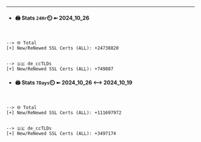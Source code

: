 

---
- #### 🖨️ **Stats** `24Hr`⏲️ ➼ 2024_10_26
```console


--> 🌐 Total
[+] New/ReNewed SSL Certs (ALL): +24738820


--> 🇩🇪 de_ccTLDs
[+] New/ReNewed SSL Certs (ALL): +749887

```

- #### 🖨️ **Stats** `7Days`⏲️ ➼ 2024_10_26 <--> 2024_10_19
```console


--> 🌐 Total
[+] New/ReNewed SSL Certs (ALL): +111697972


--> 🇩🇪 de_ccTLDs
[+] New/ReNewed SSL Certs (ALL): +3497174

```

